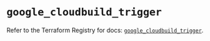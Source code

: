 # `google_cloudbuild_trigger`

Refer to the Terraform Registry for docs: [`google_cloudbuild_trigger`](https://registry.terraform.io/providers/hashicorp/google/6.47.0/docs/resources/cloudbuild_trigger).
